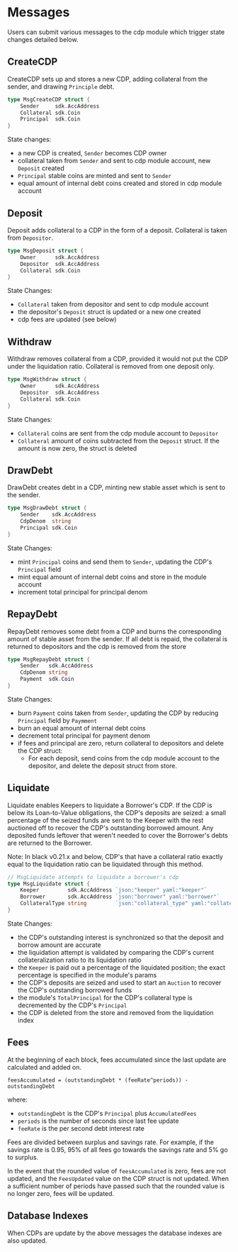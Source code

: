 <!--
order: 3
-->

# Messages

Users can submit various messages to the cdp module which trigger state changes detailed below.

## CreateCDP

CreateCDP sets up and stores a new CDP, adding collateral from the sender, and drawing `Principle` debt.

```go
type MsgCreateCDP struct {
    Sender     sdk.AccAddress
    Collateral sdk.Coin
    Principal  sdk.Coin
}
```

State changes:

- a new CDP is created, `Sender` becomes CDP owner
- collateral taken from `Sender` and sent to cdp module account, new `Deposit` created
- `Principal` stable coins are minted and sent to `Sender`
- equal amount of internal debt coins created and stored in cdp module account

## Deposit

Deposit adds collateral to a CDP in the form of a deposit. Collateral is taken from `Depositor`.

```go
type MsgDeposit struct {
    Owner      sdk.AccAddress
    Depositor  sdk.AccAddress
    Collateral sdk.Coin
}
```

State Changes:

- `Collateral` taken from depositor and sent to cdp module account
- the depositor's `Deposit` struct is updated or a new one created
- cdp fees are updated (see below)

## Withdraw

Withdraw removes collateral from a CDP, provided it would not put the CDP under the liquidation ratio. Collateral is removed from one deposit only.

```go
type MsgWithdraw struct {
    Owner      sdk.AccAddress
    Depositor  sdk.AccAddress
    Collateral sdk.Coin
}
```

State Changes:

- `Collateral` coins are sent from the cdp module account to `Depositor`
- `Collateral` amount of coins subtracted from the `Deposit` struct. If the amount is now zero, the struct is deleted

## DrawDebt

DrawDebt creates debt in a CDP, minting new stable asset which is sent to the sender.

```go
type MsgDrawDebt struct {
    Sender    sdk.AccAddress
    CdpDenom  string
    Principal sdk.Coin
}
```

State Changes:

- mint `Principal` coins and send them to `Sender`, updating the CDP's `Principal` field
- mint equal amount of internal debt coins and store in the module account
- increment total principal for principal denom

## RepayDebt

RepayDebt removes some debt from a CDP and burns the corresponding amount of stable asset from the sender. If all debt is repaid, the collateral is returned to depositors and the cdp is removed from the store

```go
type MsgRepayDebt struct {
    Sender   sdk.AccAddress
    CdpDenom string
    Payment  sdk.Coin
}
```

State Changes:

- burn `Payment` coins taken from `Sender`, updating the CDP by reducing `Principal` field by `Paymment`
- burn an equal amount of internal debt coins
- decrement total principal for payment denom
- if fees and principal are zero, return collateral to depositors and delete the CDP struct:
  - For each deposit, send coins from the cdp module account to the depositor, and delete the deposit struct from store.

## Liquidate

Liquidate enables Keepers to liquidate a Borrower's CDP. If the CDP is below its Loan-to-Value obligations, the CDP's deposits are seized: a small percentage of the seized funds are sent to the Keeper with the rest auctioned off to recover the CDP's outstanding borrowed amount. Any deposited funds leftover that weren't needed to cover the Borrower's debts are returned to the Borrower.

Note: In black v0.21.x and below, CDP's that have a collateral ratio exactly equal to the liquidation ratio can be liquidated through this method.

```go
// MsgLiquidate attempts to liquidate a borrower's cdp
type MsgLiquidate struct {
	Keeper         sdk.AccAddress `json:"keeper" yaml:"keeper"`
	Borrower       sdk.AccAddress `json:"borrower" yaml:"borrower"`
	CollateralType string         `json:"collateral_type" yaml:"collateral_type"`
}
```

State Changes:

- the CDP's outstanding interest is synchronized so that the deposit and borrow amount are accurate
- the liquidation attempt is validated by comparing the CDP's current collateralization ratio to its liquidation ratio
- the `Keeper` is paid out a percentage of the liquidated position; the exact percentage is specified in the module's params
- the CDP's deposits are seized and used to start an `Auction` to recover the CDP's outstanding borrowed funds
- the module's `TotalPrincipal` for the CDP's collateral type is decremented by the CDP's `Principal`
- the CDP is deleted from the store and removed from the liquidation index

## Fees

At the beginning of each block, fees accumulated since the last update are calculated and added on.

```
feesAccumulated = (outstandingDebt * (feeRate^periods)) - outstandingDebt
```

where:

- `outstandingDebt` is the CDP's `Principal` plus `AccumulatedFees`
- `periods` is the number of seconds since last fee update
- `feeRate` is the per second debt interest rate

Fees are divided between surplus and savings rate. For example, if the savings rate is 0.95, 95% of all fees go towards the savings rate and 5% go to surplus.

In the event that the rounded value of `feesAccumulated` is zero, fees are not updated, and the `FeesUpdated` value on the CDP struct is not updated. When a sufficient number of periods have passed such that the rounded value is no longer zero, fees will be updated.

## Database Indexes

When CDPs are update by the above messages the database indexes are also updated.
